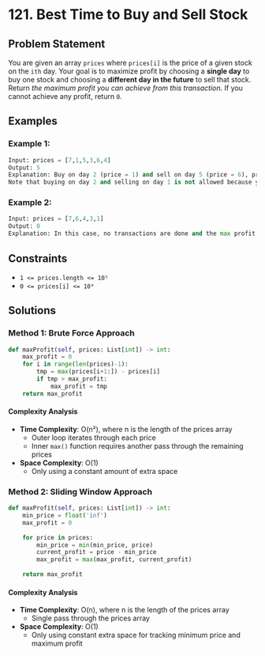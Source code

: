 # 121. Best Time to Buy and Sell Stock

## Problem Statement
You are given an array `prices` where `prices[i]` is the price of a given stock on the `ith` day. Your goal is to maximize profit by choosing a **single day** to buy one stock and choosing a **different day in the future** to sell that stock. Return *the maximum profit you can achieve from this transaction*. If you cannot achieve any profit, return `0`.

## Examples

### Example 1:
```python
Input: prices = [7,1,5,3,6,4]
Output: 5
Explanation: Buy on day 2 (price = 1) and sell on day 5 (price = 6), profit = 6-1 = 5.
Note that buying on day 2 and selling on day 1 is not allowed because you must buy before you sell.
```

### Example 2:
```python
Input: prices = [7,6,4,3,1]
Output: 0
Explanation: In this case, no transactions are done and the max profit = 0.
```

## Constraints
- `1 <= prices.length <= 10⁵`
- `0 <= prices[i] <= 10⁴`

## Solutions

### Method 1: Brute Force Approach
```python
def maxProfit(self, prices: List[int]) -> int:
    max_profit = 0
    for i in range(len(prices)-1):
        tmp = max(prices[i+1:]) - prices[i]
        if tmp > max_profit:
            max_profit = tmp
    return max_profit
```

#### Complexity Analysis
- **Time Complexity**: O(n²), where n is the length of the prices array
  - Outer loop iterates through each price
  - Inner `max()` function requires another pass through the remaining prices
- **Space Complexity**: O(1)
  - Only using a constant amount of extra space

### Method 2: Sliding Window Approach
```python
def maxProfit(self, prices: List[int]) -> int:
    min_price = float('inf')
    max_profit = 0
    
    for price in prices:
        min_price = min(min_price, price)
        current_profit = price - min_price
        max_profit = max(max_profit, current_profit)
    
    return max_profit
```

#### Complexity Analysis
- **Time Complexity**: O(n), where n is the length of the prices array
  - Single pass through the prices array
- **Space Complexity**: O(1)
  - Only using constant extra space for tracking minimum price and maximum profit
